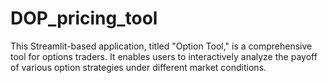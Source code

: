 # DOP_pricing_tool
This Streamlit-based application, titled "Option Tool," is a comprehensive tool for options traders. It enables users to interactively analyze the payoff of various option strategies under different market conditions.
